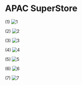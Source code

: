 # APAC SuperStore
(1)
  ![1](https://user-images.githubusercontent.com/47414872/60397868-9f309a00-9b8c-11e9-8911-d3babe7de830.PNG)

(2)
  ![2](https://user-images.githubusercontent.com/47414872/60397883-c6876700-9b8c-11e9-8205-41490205094b.PNG)
  
(3)
  ![3](https://user-images.githubusercontent.com/47414872/60397886-d606b000-9b8c-11e9-8e91-940dadc9c595.PNG)

(4)
  ![4](https://user-images.githubusercontent.com/47414872/60397890-e3239f00-9b8c-11e9-9f5b-14a9c0688283.PNG)

(5)
  ![5](https://user-images.githubusercontent.com/47414872/60397892-ed459d80-9b8c-11e9-8dfa-6eb5810fa7c3.PNG)

(6)
  ![6](https://user-images.githubusercontent.com/47414872/60397895-f7679c00-9b8c-11e9-9552-d9a0bd769783.PNG)

(7)
  ![7](https://user-images.githubusercontent.com/47414872/60397899-02bac780-9b8d-11e9-9672-b77b26b5bb4a.PNG)
